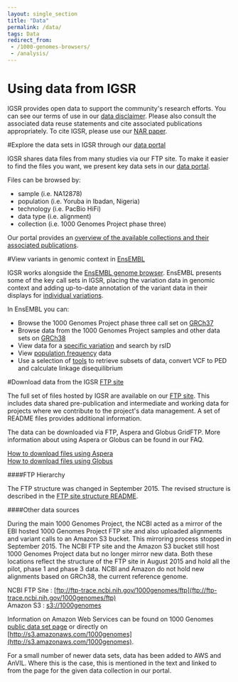 ```yaml
---
layout: single_section
title: "Data"
permalink: /data/
tags: Data
redirect_from:
 - /1000-genomes-browsers/
 - /analysis/
---
```


# Using data from IGSR

IGSR provides open data to support the community's research efforts. You can see our terms of use in our [data disclaimer](/IGSR_disclaimer). Please also consult the associated data reuse statements and cite associated publications appropriately. To cite IGSR, please use our [NAR paper](https://academic.oup.com/nar/article/45/D1/D854/2770649).

#Explore the data sets in IGSR through our [data portal](/data-portal)  

IGSR shares data files from many studies via our FTP site. To make it easier to find the files you want, we present key data sets in our [data portal](/data-portal).

Files can be browsed by:

* sample (i.e. NA12878)
* population (i.e. Yoruba in Ibadan, Nigeria)
* technology (i.e. PacBio HiFi)
* data type (i.e. alignment)
* collection (i.e. 1000 Genomes Project phase three)

Our portal provides an [overview of the available collections and their associated publications](https://www.internationalgenome.org/data-portal/data-collection).
 
#View variants in genomic context in [EnsEMBL](https://www.ensembl.org/index.html)

IGSR works alongside the [EnsEMBL genome browser](https://www.ensembl.org/index.html). EnsEMBL presents some of the key call sets in IGSR, placing the variation data in genomic context and adding up-to-date annotation of the variant data in their displays for [individual variations](https://www.ensembl.org/Homo_sapiens/Variation/Explore?r=1:230709548-230710548;v=rs699;vdb=variation;vf=94).

In EnsEMBL you can:

* Browse the 1000 Genomes Project phase three call set on [GRCh37](https://www.ensembl.org/info/website/tutorials/grch37.html)
* Browse data from the 1000 Genomes Project samples and other data sets on [GRCh38](https://www.ensembl.org/Homo_sapiens/Info/Index)
* View data for a [specific variation](https://www.ensembl.org/Homo_sapiens/Variation/Explore?r=1:230709548-230710548;v=rs699;vdb=variation;vf=94) and search by rsID
* View [population frequency](https://www.ensembl.org/Homo_sapiens/Variation/Population?db=core;r=1:230709548-230710548;v=rs699;vdb=variation;vf=94) data
* Use a selection of [tools](https://www.ensembl.org/Homo_sapiens/Variation/Population?db=core;r=1:230709548-230710548;v=rs699;vdb=variation;vf=94) to retrieve subsets of data, convert VCF to PED and calculate linkage disequilibrium

#Download data from the IGSR [FTP site](http://ftp.1000genomes.ebi.ac.uk/vol1/ftp/)

The full set of files hosted by IGSR are available on our [FTP site](http://ftp.1000genomes.ebi.ac.uk/vol1/ftp/). This includes data shared pre-publication and intermediate and working data for projects where we contribute to the project's data management. A set of README files provides additional information.

The data can be downloaded via FTP, Aspera and Globus GridFTP. More information about using Aspera or Globus can be found in our FAQ.

[How to download files using Aspera](/faq/how-download-files-using-aspera)  
[How to download files using Globus](/faq/can-i-access-1000-genomes-data-globus-online)

####FTP Hierarchy

The FTP structure was changed in September 2015. The revised structure is described in the [FTP site structure README](ftp://ftp.1000genomes.ebi.ac.uk/vol1/ftp/README_ftp_site_structure.md). 

####Other data sources

During the main 1000 Genomes Project, the NCBI acted as a mirror of the EBI hosted 1000 Genomes Project FTP site and also uploaded alignments and variant calls to an Amazon S3 bucket. This mirroring process stopped in September 2015. The NCBI FTP site and the Amazon S3 bucket still host 1000 Genomes Project data but no longer mirror new data. Both these locations reflect the structure of the FTP site in August 2015 and hold all the pilot, phase 1 and phase 3 data. NCBI and Amazon do not hold new alignments based on GRCh38, the current reference genome.

NCBI FTP Site : [ftp://ftp-trace.ncbi.nih.gov/1000genomes/ftp](ftp://ftp-trace.ncbi.nih.gov/1000genomes/ftp)  
Amazon S3 : [s3://1000genomes](denied:s3://1000genomes)

Information on Amazon Web Services can be found on 1000 Genomes [public data set page](http://aws.amazon.com/datasets/4383) or directly on [http://s3.amazonaws.com/1000genomes](http://s3.amazonaws.com/1000genomes).

For a small number of newer data sets, data has been added to AWS and AnVIL. Where this is the case, this is mentioned in the text and linked to from the page for the given data collection in our portal.




